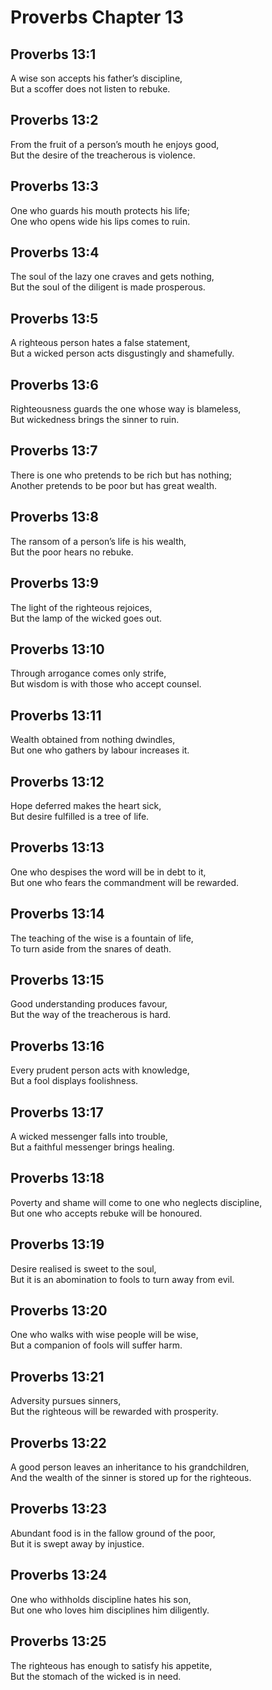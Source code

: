 # Proverbs Chapter 13

## Proverbs 13:1

A wise son accepts his father’s discipline,  
But a scoffer does not listen to rebuke.

## Proverbs 13:2

From the fruit of a person’s mouth he enjoys good,  
But the desire of the treacherous is violence.

## Proverbs 13:3

One who guards his mouth protects his life;  
One who opens wide his lips comes to ruin.

## Proverbs 13:4

The soul of the lazy one craves and gets nothing,  
But the soul of the diligent is made prosperous.

## Proverbs 13:5

A righteous person hates a false statement,  
But a wicked person acts disgustingly and shamefully.

## Proverbs 13:6

Righteousness guards the one whose way is blameless,  
But wickedness brings the sinner to ruin.

## Proverbs 13:7

There is one who pretends to be rich but has nothing;  
Another pretends to be poor but has great wealth.

## Proverbs 13:8

The ransom of a person’s life is his wealth,  
But the poor hears no rebuke.

## Proverbs 13:9

The light of the righteous rejoices,  
But the lamp of the wicked goes out.

## Proverbs 13:10

Through arrogance comes only strife,  
But wisdom is with those who accept counsel.

## Proverbs 13:11

Wealth obtained from nothing dwindles,  
But one who gathers by labour increases it.

## Proverbs 13:12

Hope deferred makes the heart sick,  
But desire fulfilled is a tree of life.

## Proverbs 13:13

One who despises the word will be in debt to it,  
But one who fears the commandment will be rewarded.

## Proverbs 13:14

The teaching of the wise is a fountain of life,  
To turn aside from the snares of death.

## Proverbs 13:15

Good understanding produces favour,  
But the way of the treacherous is hard.

## Proverbs 13:16

Every prudent person acts with knowledge,  
But a fool displays foolishness.

## Proverbs 13:17

A wicked messenger falls into trouble,  
But a faithful messenger brings healing.

## Proverbs 13:18

Poverty and shame will come to one who neglects discipline,  
But one who accepts rebuke will be honoured.

## Proverbs 13:19

Desire realised is sweet to the soul,  
But it is an abomination to fools to turn away from evil.

## Proverbs 13:20

One who walks with wise people will be wise,  
But a companion of fools will suffer harm.

## Proverbs 13:21

Adversity pursues sinners,  
But the righteous will be rewarded with prosperity.

## Proverbs 13:22

A good person leaves an inheritance to his grandchildren,  
And the wealth of the sinner is stored up for the righteous.

## Proverbs 13:23

Abundant food is in the fallow ground of the poor,  
But it is swept away by injustice.

## Proverbs 13:24

One who withholds discipline hates his son,  
But one who loves him disciplines him diligently.

## Proverbs 13:25

The righteous has enough to satisfy his appetite,  
But the stomach of the wicked is in need.
